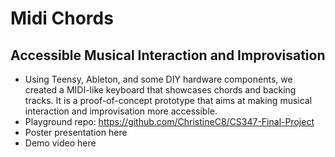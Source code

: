 # Midi Chords
## Accessible Musical Interaction and Improvisation

- Using Teensy, Ableton, and some DIY hardware components, we created a MIDI-like keyboard that showcases chords and backing tracks. It is a proof-of-concept prototype that aims at making musical interaction and improvisation more accessible.
- Playground repo: https://github.com/ChristineC8/CS347-Final-Project
- Poster presentation here 
- Demo video here
